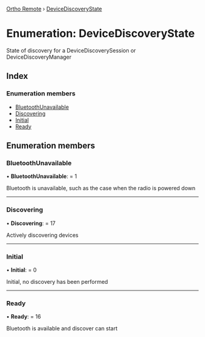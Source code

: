 [Ortho Remote](../README.md) › [DeviceDiscoveryState](devicediscoverystate.md)

# Enumeration: DeviceDiscoveryState

State of discovery for a DeviceDiscoverySession or DeviceDiscoveryManager

## Index

### Enumeration members

* [BluetoothUnavailable](devicediscoverystate.md#bluetoothunavailable)
* [Discovering](devicediscoverystate.md#discovering)
* [Initial](devicediscoverystate.md#initial)
* [Ready](devicediscoverystate.md#ready)

## Enumeration members

###  BluetoothUnavailable

• **BluetoothUnavailable**: = 1

Bluetooth is unavailable, such as the case when the radio is powered down

___

###  Discovering

• **Discovering**: = 17

Actively discovering devices

___

###  Initial

• **Initial**: = 0

Initial, no discovery has been performed

___

###  Ready

• **Ready**: = 16

Bluetooth is available and discover can start
